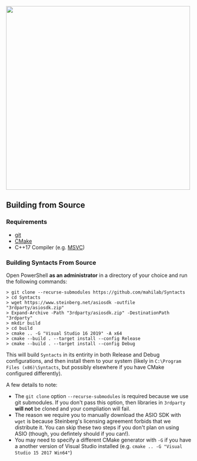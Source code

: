 <img src="https://raw.githubusercontent.com/mahilab/Syntacts/master/logo/logo_text.png" width="500">

## Building from Source

### Requirements

- [git](https://git-scm.com/)
- [CMake](https://cmake.org/)
- C++17 Compiler (e.g. [MSVC](https://visualstudio.microsoft.com/vs/))

### Building Syntacts From Source

Open PowerShell **as an administrator** in a directory of your choice and run the following commands:

```shell
> git clone --recurse-submodules https://github.com/mahilab/Syntacts 
> cd Syntacts
> wget https://www.steinberg.net/asiosdk -outfile "3rdparty/asiosdk.zip"
> Expand-Archive -Path "3rdparty/asiosdk.zip" -DestinationPath "3rdparty"
> mkdir build
> cd build
> cmake .. -G "Visual Studio 16 2019" -A x64
> cmake --build . --target install --config Release
> cmake --build . --target install --config Debug
```

This will build `Syntacts` in its entirity in both Release and Debug configurations, and then install them to your system (likely in `C:\Program Files (x86)\Syntacts`, but possibly elsewhere if you have CMake configured differently). 

A few details to note:

- The `git clone` option `--recurse-submodules` is required because we use git submodules. If you don't pass this option, then libraries in `3rdparty` **will not** be cloned and your compliation will fail.
- The reason we require you to manually download the ASIO SDK with `wget` is because Steinberg's licensing agreement forbids that we distribute it. You can skip these two steps if you don't plan on using ASIO (though, you defintely should if you can!).
- You may need to specify a different CMake generator with `-G` if you have a another version of Visual Studio installed (e.g. `cmake .. -G "Visual Studio 15 2017 Win64"`)
